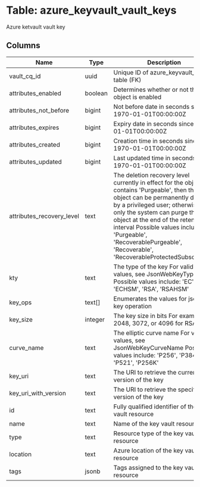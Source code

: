 
# Table: azure_keyvault_vault_keys
Azure ketvault vault key
## Columns
| Name        | Type           | Description  |
| ------------- | ------------- | -----  |
|vault_cq_id|uuid|Unique ID of azure_keyvault_vaults table (FK)|
|attributes_enabled|boolean|Determines whether or not the object is enabled|
|attributes_not_before|bigint|Not before date in seconds since 1970-01-01T00:00:00Z|
|attributes_expires|bigint|Expiry date in seconds since 1970-01-01T00:00:00Z|
|attributes_created|bigint|Creation time in seconds since 1970-01-01T00:00:00Z|
|attributes_updated|bigint|Last updated time in seconds since 1970-01-01T00:00:00Z|
|attributes_recovery_level|text|The deletion recovery level currently in effect for the object If it contains 'Purgeable', then the object can be permanently deleted by a privileged user; otherwise, only the system can purge the object at the end of the retention interval Possible values include: 'Purgeable', 'RecoverablePurgeable', 'Recoverable', 'RecoverableProtectedSubscription'|
|kty|text|The type of the key For valid values, see JsonWebKeyType Possible values include: 'EC', 'ECHSM', 'RSA', 'RSAHSM'|
|key_ops|text[]|Enumerates the values for json web key operation|
|key_size|integer|The key size in bits For example: 2048, 3072, or 4096 for RSA|
|curve_name|text|The elliptic curve name For valid values, see JsonWebKeyCurveName Possible values include: 'P256', 'P384', 'P521', 'P256K'|
|key_uri|text|The URI to retrieve the current version of the key|
|key_uri_with_version|text|The URI to retrieve the specific version of the key|
|id|text|Fully qualified identifier of the key vault resource|
|name|text|Name of the key vault resource|
|type|text|Resource type of the key vault resource|
|location|text|Azure location of the key vault resource|
|tags|jsonb|Tags assigned to the key vault resource|
